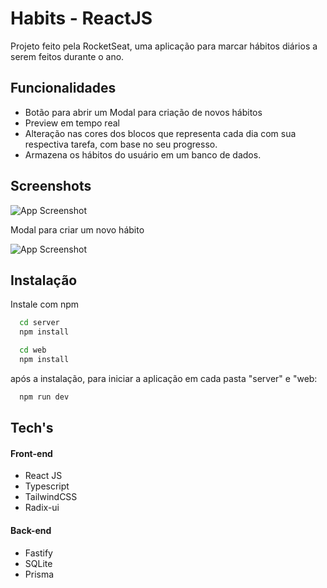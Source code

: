
# Habits - ReactJS

Projeto feito pela RocketSeat, uma aplicação para marcar hábitos diários a serem feitos durante o ano.


## Funcionalidades

- Botão para abrir um Modal para criação de novos hábitos
- Preview em tempo real
- Alteração nas cores dos blocos que representa cada dia com sua respectiva tarefa, com base no seu progresso.
- Armazena os hábitos do usuário em um banco de dados.




## Screenshots

![App Screenshot](https://i.ibb.co/fdjWMCr/Captura-de-tela-2023-03-02-155419.jpg)



Modal para criar um novo hábito 

![App Screenshot](https://i.ibb.co/KVx0Hbj/Captura-de-tela-2023-03-02-155521.jpg)




## Instalação

Instale com npm

```bash
  cd server 
  npm install 
```
    
```bash
  cd web 
  npm install 
```
    
após a instalação, para iniciar a aplicação em cada pasta "server" e "web:

```bash
  npm run dev
```
    
## Tech's

#### Front-end

- React JS
- Typescript
- TailwindCSS
- Radix-ui


#### Back-end

- Fastify
- SQLite
- Prisma

